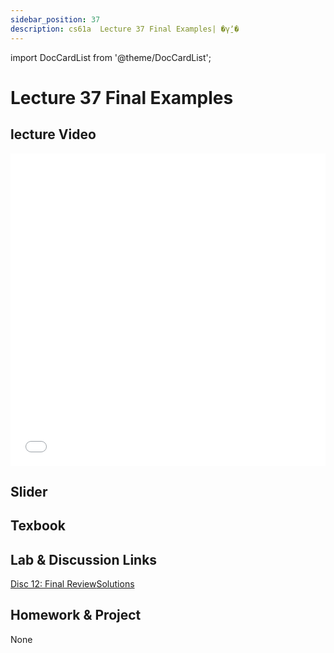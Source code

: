 ```yaml
---
sidebar_position: 37
description: cs61a  Lecture 37 Final Examples| �γ̱ʼ� 
---
```


import DocCardList from '@theme/DocCardList';

# Lecture 37 Final Examples
## lecture Video

<iframe src="//player.bilibili.com/player.html?aid=277746636&bvid=BV17c411f78k&cid=1311465503&p=1&high_quality=1&danmaku=0" scrolling="no" border="0" frameborder="no" framespacing="0" allowfullscreen="true" allowfullscreen="allowfullscreen" width="100%" height="500" scrolling="no" frameborder="0" sandbox="allow-top-navigation allow-same-origin allow-forms allow-scripts"> </iframe>

## Slider

## Texbook


## Lab & Discussion Links
[Disc 12: Final Review](./dis/disc12.md)[Solutions](./dis/sol-disc12.md)

## Homework & Project
None


<DocCardList />
